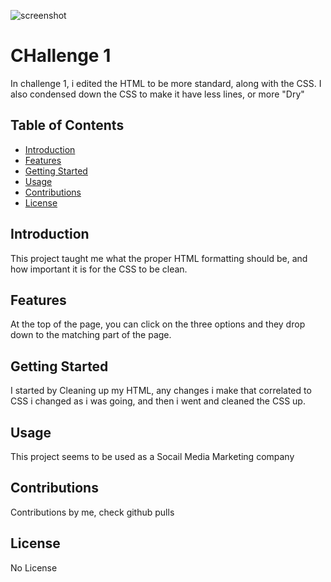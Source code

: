 ![screenshot](https://github.com/gracecatk/Challenge-1/assets/140928469/bc7edd9d-3f62-4370-b2d9-86621132001c)
# CHallenge 1
In challenge 1, i edited the HTML to be more standard, along with the CSS. I also condensed down the CSS to make it have less lines, or more "Dry"
## Table of Contents
- [Introduction](#introduction)
- [Features](#features)
- [Getting Started](#getting-started)
- [Usage](#usage)
- [Contributions](#contributions)
- [License](#license)
## Introduction
This project taught me what the proper HTML formatting should be, and how important it is for the CSS to be clean.
## Features
At the top of the page, you can click on the three options and they drop down to the matching part of the page.
## Getting Started
I started by Cleaning up my HTML, any changes i make that correlated to CSS i changed as i was going, and then i went and cleaned the CSS up. 
## Usage
This project seems to be used as a Socail Media Marketing company
## Contributions
Contributions by me, check github pulls
## License
No License
